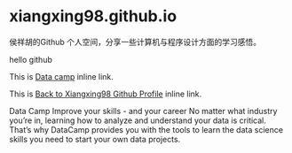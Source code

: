 # xiangxing98.github.io

侯祥胡的Github 个人空间，分享一些计算机与程序设计方面的学习感悟。

hello github

This is [Data camp](http://www.datacamp.com "Data camp") inline link.

This is [Back to Xiangxing98 Github Profile](https://github.com/xiangxing98 "xiangxing98") inline link.

Data Camp
Improve your skills - and your career
No matter what industry you’re in, learning how to analyze and understand your data is critical. That’s why DataCamp provides you with the tools to learn the data science skills you need to start your own data projects.
